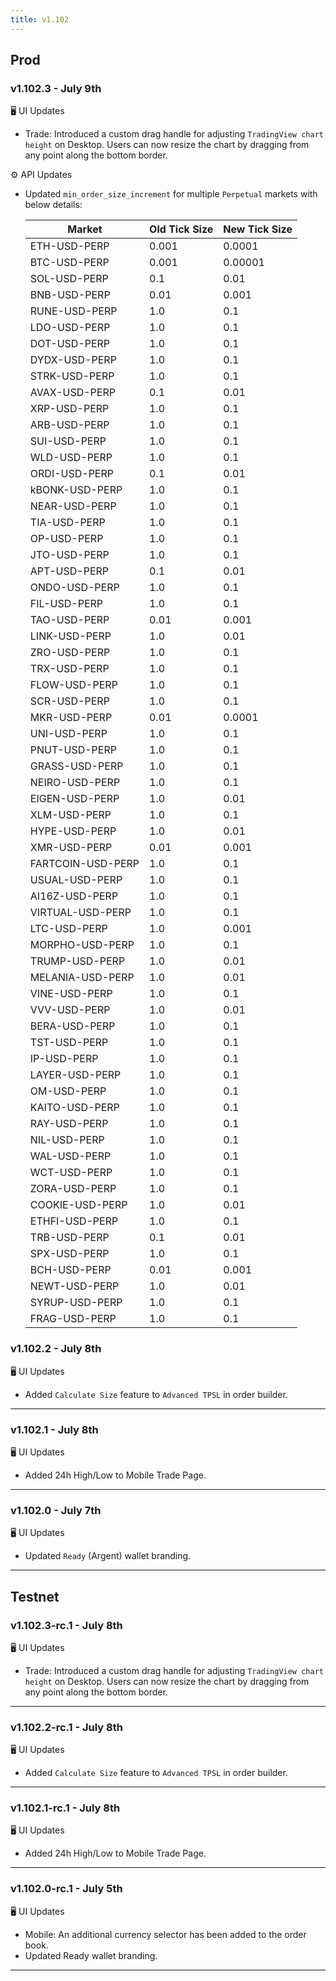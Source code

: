 ```yaml
---
title: v1.102
---
```

## Prod
### v1.102.3 - July 9th
🖥️  UI Updates 
*  Trade: Introduced a custom drag handle for adjusting `TradingView chart height` on Desktop. Users can now resize the chart by dragging from any point along the bottom border.

⚙️ API Updates
* Updated `min_order_size_increment` for multiple `Perpetual` markets with below details:

    | Market | Old Tick Size | New Tick Size |
    |--------|---------------|---------------|
    | ETH-USD-PERP | 0.001 | 0.0001 |
    | BTC-USD-PERP | 0.001 | 0.00001 |
    | SOL-USD-PERP | 0.1 | 0.01 |
    | BNB-USD-PERP | 0.01 | 0.001 |
    | RUNE-USD-PERP | 1.0 | 0.1 |
    | LDO-USD-PERP | 1.0 | 0.1 |
    | DOT-USD-PERP | 1.0 | 0.1 |
    | DYDX-USD-PERP | 1.0 | 0.1 |
    | STRK-USD-PERP | 1.0 | 0.1 |
    | AVAX-USD-PERP | 0.1 | 0.01 |
    | XRP-USD-PERP | 1.0 | 0.1 |
    | ARB-USD-PERP | 1.0 | 0.1 |
    | SUI-USD-PERP | 1.0 | 0.1 |
    | WLD-USD-PERP | 1.0 | 0.1 |
    | ORDI-USD-PERP | 0.1 | 0.01 |
    | kBONK-USD-PERP | 1.0 | 0.1 |
    | NEAR-USD-PERP | 1.0 | 0.1 |
    | TIA-USD-PERP | 1.0 | 0.1 |
    | OP-USD-PERP | 1.0 | 0.1 |
    | JTO-USD-PERP | 1.0 | 0.1 |
    | APT-USD-PERP | 0.1 | 0.01 |
    | ONDO-USD-PERP | 1.0 | 0.1 |
    | FIL-USD-PERP | 1.0 | 0.1 |
    | TAO-USD-PERP | 0.01 | 0.001 |
    | LINK-USD-PERP | 1.0 | 0.01 |
    | ZRO-USD-PERP | 1.0 | 0.1 |
    | TRX-USD-PERP | 1.0 | 0.1 |
    | FLOW-USD-PERP | 1.0 | 0.1 |
    | SCR-USD-PERP | 1.0 | 0.1 |
    | MKR-USD-PERP | 0.01 | 0.0001 |
    | UNI-USD-PERP | 1.0 | 0.1 |
    | PNUT-USD-PERP | 1.0 | 0.1 |
    | GRASS-USD-PERP | 1.0 | 0.1 |
    | NEIRO-USD-PERP | 1.0 | 0.1 |
    | EIGEN-USD-PERP | 1.0 | 0.01 |
    | XLM-USD-PERP | 1.0 | 0.1 |
    | HYPE-USD-PERP | 1.0 | 0.01 |
    | XMR-USD-PERP | 0.01 | 0.001 |
    | FARTCOIN-USD-PERP | 1.0 | 0.1 |
    | USUAL-USD-PERP | 1.0 | 0.1 |
    | AI16Z-USD-PERP | 1.0 | 0.1 |
    | VIRTUAL-USD-PERP | 1.0 | 0.1 |
    | LTC-USD-PERP | 1.0 | 0.001 |
    | MORPHO-USD-PERP | 1.0 | 0.1 |
    | TRUMP-USD-PERP | 1.0 | 0.01 |
    | MELANIA-USD-PERP | 1.0 | 0.01 |
    | VINE-USD-PERP | 1.0 | 0.1 |
    | VVV-USD-PERP | 1.0 | 0.01 |
    | BERA-USD-PERP | 1.0 | 0.1 |
    | TST-USD-PERP | 1.0 | 0.1 |
    | IP-USD-PERP | 1.0 | 0.1 |
    | LAYER-USD-PERP | 1.0 | 0.1 |
    | OM-USD-PERP | 1.0 | 0.1 |
    | KAITO-USD-PERP | 1.0 | 0.1 |
    | RAY-USD-PERP | 1.0 | 0.1 |
    | NIL-USD-PERP | 1.0 | 0.1 |
    | WAL-USD-PERP | 1.0 | 0.1 |
    | WCT-USD-PERP | 1.0 | 0.1 |
    | ZORA-USD-PERP | 1.0 | 0.1 |
    | COOKIE-USD-PERP | 1.0 | 0.01 |
    | ETHFI-USD-PERP | 1.0 | 0.1 |
    | TRB-USD-PERP | 0.1 | 0.01 |
    | SPX-USD-PERP | 1.0 | 0.1 |
    | BCH-USD-PERP | 0.01 | 0.001 |
    | NEWT-USD-PERP | 1.0 | 0.01 |
    | SYRUP-USD-PERP | 1.0 | 0.1 |
    | FRAG-USD-PERP | 1.0 | 0.1 |---
### v1.102.2 - July 8th
🖥️  UI Updates 
* Added `Calculate Size` feature to `Advanced TPSL` in order builder.
---
### v1.102.1 - July 8th
🖥️  UI Updates 
* Added 24h High/Low to Mobile Trade Page.
---
### v1.102.0 - July 7th
🖥️  UI Updates 
* Updated `Ready` (Argent) wallet branding.
---

## Testnet
### v1.102.3-rc.1 - July 8th
🖥️  UI Updates 
*  Trade: Introduced a custom drag handle for adjusting `TradingView chart height` on Desktop. Users can now resize the chart by dragging from any point along the bottom border.
---
### v1.102.2-rc.1 - July 8th
🖥️  UI Updates 
* Added `Calculate Size` feature to `Advanced TPSL` in order builder.
---
### v1.102.1-rc.1 - July 8th
🖥️  UI Updates 
* Added 24h High/Low to Mobile Trade Page.
---
### v1.102.0-rc.1 - July 5th
🖥️  UI Updates 
* Mobile: An additional currency selector has been added to the order book.
* Updated Ready wallet branding.
---
